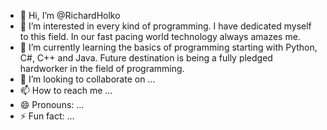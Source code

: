 - 👋 Hi, I’m @RichardHolko
- 👀 I’m interested in every kind of programming. I have dedicated myself to this field. In our fast pacing world technology always amazes me. 
- 🌱 I’m currently learning the basics of programming starting with Python, C#, C++ and Java. Future destination is being a fully pledged hardworker in the field of programming.
- 💞️ I’m looking to collaborate on ...
- 📫 How to reach me ... 
- 😄 Pronouns: ...
- ⚡ Fun fact: ...

<!---
RichardHolko/RichardHolko is a ✨ special ✨ repository because its `README.md` (this file) appears on your GitHub profile.
You can click the Preview link to take a look at your changes.
--->
